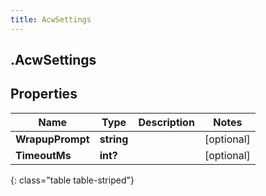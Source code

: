```yaml
---
title: AcwSettings
---
```

## .AcwSettings

## Properties

|Name | Type | Description | Notes|
|------------ | ------------- | ------------- | -------------|
| **WrapupPrompt** | **string** |  | [optional] |
| **TimeoutMs** | **int?** |  | [optional] |
{: class="table table-striped"}


